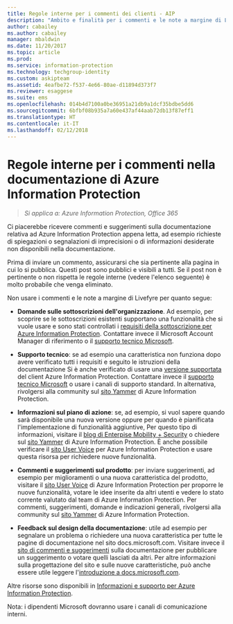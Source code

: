 ```yaml
---
title: Regole interne per i commenti dei clienti - AIP
description: "Ambito e finalità per i commenti e le note a margine di Livefyre per la documentazione di Azure Information Protection."
author: cabailey
ms.author: cabailey
manager: mbaldwin
ms.date: 11/20/2017
ms.topic: article
ms.prod: 
ms.service: information-protection
ms.technology: techgroup-identity
ms.custom: askipteam
ms.assetid: 4eafbe72-f537-4e66-80ae-d11894d373f7
ms.reviewer: esaggese
ms.suite: ems
ms.openlocfilehash: 014b4d7100a0be36951a21db9a1dcf35bdbe5dd6
ms.sourcegitcommit: 6bfbf08b935a7a60e437af44aab72db13f87eff1
ms.translationtype: HT
ms.contentlocale: it-IT
ms.lasthandoff: 02/12/2018
---
```

# <a name="house-rules-for-comments-on-the-azure-information-protection-documentation"></a>Regole interne per i commenti nella documentazione di Azure Information Protection

>*Si applica a: Azure Information Protection, Office 365*

Ci piacerebbe ricevere commenti e suggerimenti sulla documentazione relativa ad Azure Information Protection appena letta, ad esempio richieste di spiegazioni o segnalazioni di imprecisioni o di informazioni desiderate non disponibili nella documentazione. 

Prima di inviare un commento, assicurarsi che sia pertinente alla pagina in cui lo si pubblica. Questi post sono pubblici e visibili a tutti. Se il post non è pertinente o non rispetta le regole interne (vedere l'elenco seguente) è molto probabile che venga eliminato.
 
Non usare i commenti e le note a margine di Livefyre per quanto segue:
 
- **Domande sulle sottoscrizioni dell'organizzazione**. Ad esempio, per scoprire se le sottoscrizioni esistenti supportano una funzionalità che si vuole usare e sono stati controllati i [requisiti della sottoscrizione per Azure Information Protection](./get-started/requirements.md#subscription-for-azure-information-protection). Contattare invece il Microsoft Account Manager di riferimento o il [supporto tecnico Microsoft](./get-started/information-support.md#to-contact-microsoft-support).

- **Supporto tecnico**: se ad esempio una caratteristica non funziona dopo avere verificato tutti i requisiti e seguito le istruzioni della documentazione Si è anche verificato di usare una [versione supportata](./rms-client/client-version-release-history.md#servicing-information-and-timelines) del client Azure Information Protection. Contattare invece il [supporto tecnico Microsoft](./get-started/information-support.md#to-contact-microsoft-support) o usare i canali di supporto standard. In alternativa, rivolgersi alla community sul [sito Yammer](https://www.yammer.com/AskIPTeam) di Azure Information Protection.

- **Informazioni sul piano di azione**: se, ad esempio, si vuol sapere quando sarà disponibile una nuova versione oppure per quando è pianificata l'implementazione di funzionalità aggiuntive, Per questo tipo di informazioni, visitare il [blog di Enterpise Mobility + Security](https://cloudblogs.microsoft.com/enterprisemobility/?product=azure-information-protection,azure-rights-management-services) o chiedere sul [sito Yammer](https://www.yammer.com/AskIPTeam) di Azure Information Protection. È anche possibile verificare il [sito User Voice](https://msip.uservoice.com) per Azure Information Protection e usare questa risorsa per richiedere nuove funzionalità.

- **Commenti e suggerimenti sul prodotto**: per inviare suggerimenti, ad esempio per miglioramenti o una nuova caratteristica del prodotto, visitare il [sito User Voice](https://msip.uservoice.com) di Azure Information Protection per proporre le nuove funzionalità, votare le idee inserite da altri utenti e vedere lo stato corrente valutato dal team di Azure Information Protection. Per commenti, suggerimenti, domande e indicazioni generali, rivolgersi alla community sul [sito Yammer](https://www.yammer.com/AskIPTeam) di Azure Information Protection. 

- **Feedback sul design della documentazione**: utile ad esempio per segnalare un problema o richiedere una nuova caratteristica per tutte le pagine di documentazione nel sito docs.microsoft.com. Visitare invece il [sito di commenti e suggerimenti](https://msdocs.uservoice.com/forums/364242-general-site-feedback) sulla documentazione per pubblicare un suggerimento o votare quelli lasciati da altri. Per altre informazioni sulla progettazione del sito e sulle nuove caratteristiche, può anche essere utile leggere l'[introduzione a docs.microsoft.com](/teamblog/introducing-docs-microsoft-com/).

Altre risorse sono disponibili in [Informazioni e supporto per Azure Information Protection](./get-started/information-support.md). 

Nota: i dipendenti Microsoft dovranno usare i canali di comunicazione interni.

